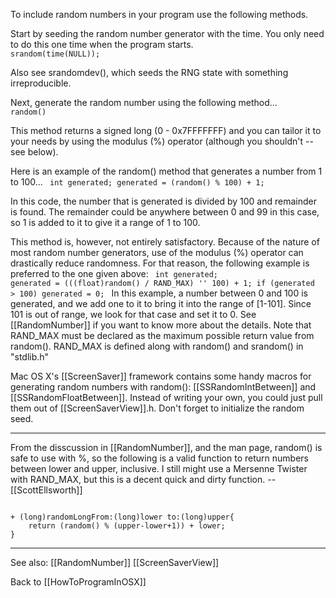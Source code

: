 


To include random numbers in your program use the following methods.

Start by seeding the random number generator with the time.  You only need to do this one time when the program starts.
<code>
srandom(time(NULL));
</code>

Also see srandomdev(), which seeds the RNG state with something irreproducible.

Next, generate the random number using the following method...
<code>
random()
</code>

This method returns a signed long (0 - 0x7FFFFFFF) and you can tailor it to your needs by using the modulus (%) operator (although you shouldn't -- see below).

Here is an example of the random() method that generates a number from 1 to 100...
<code>
int generated;
generated = (random() % 100) + 1;
</code>

In this code, the number that is generated is divided by 100 and remainder is found.  The remainder could be anywhere between 0 and 99 in this case, so 1 is added to it to give it a range of 1 to 100.

This method is, however, not entirely satisfactory.  Because of the nature of most random number generators, use of the modulus (%) operator can drastically reduce randomness.  For that reason, the following example is preferred to the one given above:
<code>
int generated;
generated = (((float)random() / RAND_MAX) '' 100) + 1;
if (generated > 100) generated = 0;
</code>
In this example, a number between 0 and 100 is generated, and we add one to it to bring it into the range of [1-101]. Since 101 is out of range, we look for that case and set it to 0. See [[RandomNumber]] if you want to know more about the details. Note that RAND_MAX must be declared as the maximum possible return value from random(). RAND_MAX is defined along with random() and srandom() in "stdlib.h"

Mac OS X's [[ScreenSaver]] framework contains some handy macros for generating random numbers with random(): [[SSRandomIntBetween]] and [[SSRandomFloatBetween]]. Instead of writing your own, you could just pull them out of [[ScreenSaverView]].h. Don't forget to initialize the random seed.

----

From the disscussion in [[RandomNumber]], and the man page, random() is safe to use with %, so the following is a valid function to return numbers between lower and upper, inclusive.  I still might use a Mersenne Twister with RAND_MAX, but this is a decent quick and dirty function. -- [[ScottEllsworth]]

<code>
+ (long)randomLongFrom:(long)lower to:(long)upper{
	return (random() % (upper-lower+1)) + lower;
}
</code>

----

See also: [[RandomNumber]] [[ScreenSaverView]]

Back to [[HowToProgramInOSX]]